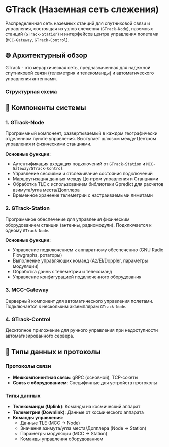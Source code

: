 # GTrack (Наземная сеть слежения)

Распределенная сеть наземных станций для спутниковой связи и управления, состоящая из узлов слежения (`GTrack-Node`), наземных станций (`GTrack-Station`) и интерфейсов центра управления полетами (`MCC-Gateway`, `GTrack-Control`).

## 🌐 Архитектурный обзор

GTrack - это иерархическая сеть, предназначенная для надежной спутниковой связи (телеметрия и телекоманды) и автоматического управления антеннами.

### Структурная схема

## 🧩 Компоненты системы

### 1. GTrack-Node
Программный компонент, развертываемый в каждом географически отделенном пункте управления. Выступает шлюзом между Центром управления и физическими станциями.

**Основные функции:**
- Аутентификация входящих подключений от `GTrack-Station` и `MCC-Gateway/GTrack-Control`
- Управление сессиями и отслеживание состояния подключений
- Маршрутизация данных между Центром управления и Станциями
- Обработка TLE с использованием библиотеки Gpredict для расчетов азимута/угла места/Допплера
- Временное хранение телеметрии с настраиваемыми лимитами

### 2. GTrack-Station
Программное обеспечение для управления физическим оборудованием станции (антенны, радиомодули). Подключается к одному `GTrack-Node`.

**Основные функции:**
- Управление подключением к аппаратному обеспечению (GNU Radio Flowgraphs, ротаторы)
- Выполнение управляющих команд (Az/El/Doppler, параметры модуляции)
- Обработка данных телеметрии и телекоманд
- Управление конфигурацией подключенного оборудования

### 3. MCC-Gateway
Серверный компонент для автоматического управления полетами. Подключается к нескольким экземплярам `GTrack-Node`.

### 4. GTrack-Control
Десктопное приложение для ручного управления при недоступности автоматизированного сервера.

## 📡 Типы данных и протоколы

### Протоколы связи
- **Межкомпонентная связь**: gRPC (основной), TCP-сокеты
- **Связь с оборудованием**: Специфичные для устройств протоколы

### Типы данных
- **Телекоманды (Uplink)**: Команды на космический аппарат
- **Телеметрия (Downlink)**: Данные от космического аппарата
- **Команды управления**:
  - Данные TLE (MCC → Node)
  - Значения азимута/угла места/Допплера (Node → Station)
  - Параметры модуляции (MCC → Station)
  - Команды управления оборудованием